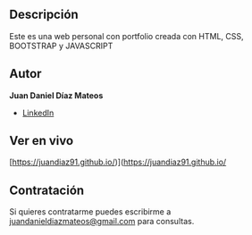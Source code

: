 ## Descripción

Este es una web personal con portfolio creada con HTML, CSS, BOOTSTRAP y JAVASCRIPT

## Autor 
**Juan Daniel Díaz Mateos**

* [LinkedIn](https://www.linkedin.com/in/juan-ddm/)


## Ver en vivo

[https://juandiaz91.github.io/)](https://juandiaz91.github.io/


## Contratación

Si quieres contratarme puedes escribirme a juandanieldiazmateos@gmail.com para consultas.
